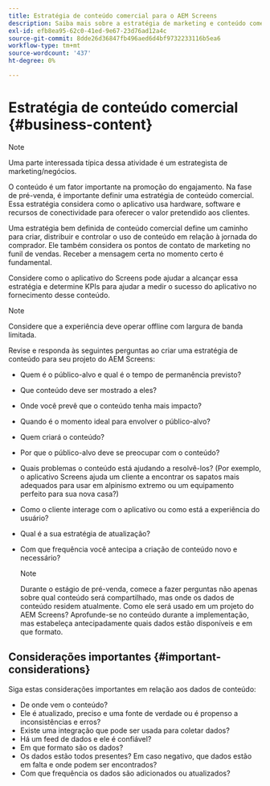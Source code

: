 ```yaml
---
title: Estratégia de conteúdo comercial para o AEM Screens
description: Saiba mais sobre a estratégia de marketing e conteúdo comercial relacionada ao AEM Screens.
exl-id: efb8ea95-62c0-41ed-9e67-23d76ad12a4c
source-git-commit: 8dde26d36847fb496aed6d4bf9732233116b5ea6
workflow-type: tm+mt
source-wordcount: '437'
ht-degree: 0%

---
```


# Estratégia de conteúdo comercial {#business-content}

>[!NOTE]
>
>Uma parte interessada típica dessa atividade é um estrategista de marketing/negócios.

O conteúdo é um fator importante na promoção do engajamento. Na fase de pré-venda, é importante definir uma estratégia de conteúdo comercial. Essa estratégia considera como o aplicativo usa hardware, software e recursos de conectividade para oferecer o valor pretendido aos clientes.

Uma estratégia bem definida de conteúdo comercial define um caminho para criar, distribuir e controlar o uso de conteúdo em relação à jornada do comprador. Ele também considera os pontos de contato de marketing no funil de vendas. Receber a mensagem certa no momento certo é fundamental.

Considere como o aplicativo do Screens pode ajudar a alcançar essa estratégia e determine KPIs para ajudar a medir o sucesso do aplicativo no fornecimento desse conteúdo.

>[!NOTE]
>
>Considere que a experiência deve operar offline com largura de banda limitada.

Revise e responda às seguintes perguntas ao criar uma estratégia de conteúdo para seu projeto do AEM Screens:

* Quem é o público-alvo e qual é o tempo de permanência previsto?
* Que conteúdo deve ser mostrado a eles?
* Onde você prevê que o conteúdo tenha mais impacto?
* Quando é o momento ideal para envolver o público-alvo?
* Quem criará o conteúdo?
* Por que o público-alvo deve se preocupar com o conteúdo?
* Quais problemas o conteúdo está ajudando a resolvê-los? (Por exemplo, o aplicativo Screens ajuda um cliente a encontrar os sapatos mais adequados para usar em alpinismo extremo ou um equipamento perfeito para sua nova casa?)
* Como o cliente interage com o aplicativo ou como está a experiência do usuário?
* Qual é a sua estratégia de atualização?
* Com que frequência você antecipa a criação de conteúdo novo e necessário?

  >[!NOTE]
  >
  >Durante o estágio de pré-venda, comece a fazer perguntas não apenas sobre qual conteúdo será compartilhado, mas onde os dados de conteúdo residem atualmente. Como ele será usado em um projeto do AEM Screens? Aprofunde-se no conteúdo durante a implementação, mas estabeleça antecipadamente quais dados estão disponíveis e em que formato.

## Considerações importantes {#important-considerations}

Siga estas considerações importantes em relação aos dados de conteúdo:

* De onde vem o conteúdo?
* Ele é atualizado, preciso e uma fonte de verdade ou é propenso a inconsistências e erros?
* Existe uma integração que pode ser usada para coletar dados?
* Há um feed de dados e ele é confiável?
* Em que formato são os dados?
* Os dados estão todos presentes? Em caso negativo, que dados estão em falta e onde podem ser encontrados?
* Com que frequência os dados são adicionados ou atualizados?
